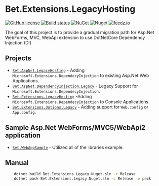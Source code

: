 # Bet.Extensions.LegacyHosting

[![GitHub license](https://img.shields.io/badge/license-MIT-blue.svg?style=flat-square)](https://raw.githubusercontent.com/kdcllc/Bet.Extensions.Legacy/master/LICENSE)
[![Build status](https://ci.appveyor.com/api/projects/status/fib71kajo91ygfrp?svg=true)](https://ci.appveyor.com/project/kdcllc/bet-extensions-legacy)
[![NuGet](https://img.shields.io/nuget/v/Bet.Extensions.LegacyHosting.svg)](https://www.nuget.org/packages?q=Bet.Extensions.LegacyHosting)
![Nuget](https://img.shields.io/nuget/dt/Bet.Extensions.LegacyHosting)
[![feedz.io](https://img.shields.io/badge/endpoint.svg?url=https://f.feedz.io/kdcllc/kdcllc/shield/Bet.Extensions.LegacyHosting/latest)](https://f.feedz.io/kdcllc/kdcllc/packages/Bet.Extensions.LegacyHosting/latest/download)

The goal of this project is to provide a gradual migration path for Asp.Net WebForms, MVC, WebApi extension to use DotNetCore Dependency Injection (DI)

## Projects

- [`Bet.AspNet.LegacyHosting`](./src/Bet.AspNet.LegacyHosting/) - Adding `Microsoft.Extensions.DependecyInjection` to existing Asp.Net Web Applications.
- [`Bet.AspNet.DependencyInjection.Legacy`](./src/Bet.AspNet.DependencyInjection.Legacy/) - Legacy Support for `Microsoft.Extensions.DependecyInjection`.
- [`Bet.Extensions.LegacyHosting`](./src/Bet.AspNet.LegacyHosting/) -Adding `Microsoft.Extensions.DependecyInjection` to Console Applications.
- [`Bet.Extensions.Options.Legacy`](./src/Bet.Extensions.Options.Legacy/) - Adding support for `Web.config` or `App.config`.

## Sample Asp.Net WebForms/MVC5/WebApi2 application

- [`Bet.WebAppSample`](./Bet.WebAppSample/) - Utilized all of the libraries example.

## Manual

```bash
    dotnet build Bet.Extensions.Legacy.Nuget.sln -c Release
    dotnet pack Bet.Extensions.Legacy.Nuget.sln -c Release -o pack
```